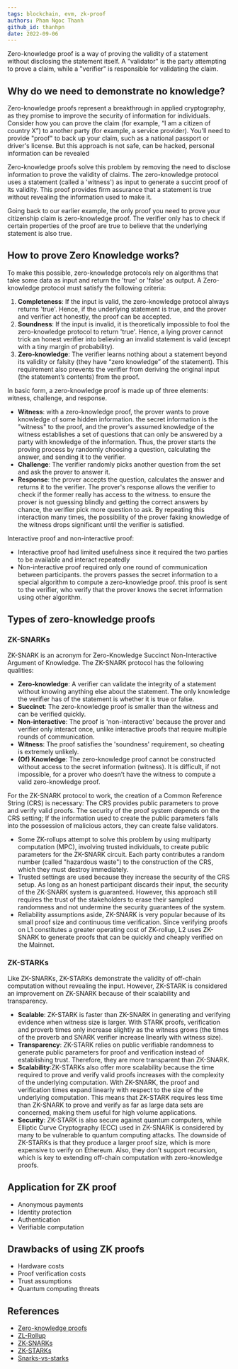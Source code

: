 ```yaml
---
tags: blockchain, evm, zk-proof
authors: Pham Ngoc Thanh
github_id: thanhpn
date: 2022-09-06
---
```


Zero-knowledge proof is a way of proving the validity of a statement without disclosing the statement itself. A "validator" is the party attempting to prove a claim, while a "verifier" is responsible for validating the claim.

## Why do we need to demonstrate no knowledge?
Zero-knowledge proofs represent a breakthrough in applied cryptography, as they promise to improve the security of information for individuals. Consider how you can prove the claim (for example, “I am a citizen of country X”) to another party (for example, a service provider). You'll need to provide "proof" to back up your claim, such as a national passport or driver's license. But this approach is not safe, can be hacked, personal information can be revealed

Zero-knowledge proofs solve this problem by removing the need to disclose information to prove the validity of claims. The zero-knowledge protocol uses a statement (called a 'witness') as input to generate a succint proof of its validity. This proof provides firm assurance that a statement is true without revealing the information used to make it.

Going back to our earlier example, the only proof you need to prove your citizenship claim is zero-knowledge proof. The verifier only has to check if certain properties of the proof are true to believe that the underlying statement is also true.

## How to prove Zero Knowledge works?
To make this possible, zero-knowledge protocols rely on algorithms that take some data as input and return the 'true' or 'false' as output. A Zero-knowledge protocol must satisfy the following criteria:

1. **Completeness**: If the input is valid, the zero-knowledge protocol always returns 'true'. Hence, if the underlying statement is true, and the prover and verifier act honestly, the proof can be accepted.
2. **Soundness**: If the input is invalid, it is theoretically impossible to fool the zero-knowledge protocol to return 'true'. Hence, a lying prover cannot trick an honest verifier into believing an invalid statement is valid (except with a tiny margin of probability).
3. **Zero-knowledge**: The verifier learns nothing about a statement beyond its validity or falsity (they have “zero knowledge” of the statement). This requirement also prevents the verifier from deriving the original input (the statement’s contents) from the proof.

In basic form, a zero-knowledge proof is made up of three elements: witness, challenge, and response.

- **Witness**: with a zero-knowledge proof, the prover wants to prove knowledge of some hidden information. the secret information is the "witness" to the proof, and the prover's assumed knowledge of the witness establishes a set of questions that can only be answered by a party with knowledge of the information. Thus, the prover starts the proving process by randomly choosing a question, calculating the answer, and sending it to the verifier.
- **Challenge**: The verifier randomly picks another question from the set and ask the prover to answer it.
- **Response**: the prover accepts the question, calculates the answer and returns it to the verifier. The prover's response allows the verifier to check if the former really has access to the witness. to ensure the prover is not guessing blindly and getting the correct answers by chance, the verifier pick more question to ask. By repeating this interaction many times, the possibility of the prover faking knowledge of the witness drops significant until the verifier is satisfied.

Interactive proof and non-interactive proof:

- Interactive proof had limited usefulness since it required the two parties to be available and interact repeatedly
- Non-interactive proof required only one round of communication between participants. the provers passes the secret information to a special algorithm to compute a zero-knowledge proof. this proof is sent to the verifier, who verify that the prover knows the secret information using other algorithm.

## Types of zero-knowledge proofs
### ZK-SNARKs
ZK-SNARK is an acronym for Zero-Knowledge Succinct Non-Interactive Argument of Knowledge. The ZK-SNARK protocol has the following qualities:

- **Zero-knowledge**: A verifier can validate the integrity of a statement without knowing anything else about the statement. The only knowledge the verifier has of the statement is whether it is true or false.
- **Succinct**: The zero-knowledge proof is smaller than the witness and can be verified quickly.
- **Non-interactive**: The proof is 'non-interactive' because the prover and verifier only interact once, unlike interactive proofs that require multiple rounds of communication.
- **Witness**: The proof satisfies the 'soundness' requirement, so cheating is extremely unlikely.
- **(Of) Knowledge**: The zero-knowledge proof cannot be constructed without access to the secret information (witness). It is difficult, if not impossible, for a prover who doesn’t have the witness to compute a valid zero-knowledge proof.

For the ZK-SNARK protocol to work, the creation of a Common Reference String (CRS) is necessary: ​​The CRS provides public parameters to prove and verify valid proofs. The security of the proof system depends on the CRS setting; If the information used to create the public parameters falls into the possession of malicious actors, they can create false validators.

- Some ZK-rollups attempt to solve this problem by using multiparty computation (MPC), involving trusted individuals, to create public parameters for the ZK-SNARK circuit. Each party contributes a random number (called "hazardous waste") to the construction of the CRS, which they must destroy immediately.
- Trusted settings are used because they increase the security of the CRS setup. As long as an honest participant discards their input, the security of the ZK-SNARK system is guaranteed. However, this approach still requires the trust of the stakeholders to erase their sampled randomness and not undermine the security guarantees of the system.
- Reliability assumptions aside, ZK-SNARK is very popular because of its small proof size and continuous time verification. Since verifying proofs on L1 constitutes a greater operating cost of ZK-rollup, L2 uses ZK-SNARK to generate proofs that can be quickly and cheaply verified on the Mainnet.

### ZK-STARKs
Like ZK-SNARKs, ZK-STARKs demonstrate the validity of off-chain computation without revealing the input. However, ZK-STARK is considered an improvement on ZK-SNARK because of their scalability and transparency.

- **Scalable**: ZK-STARK is faster than ZK-SNARK in generating and verifying evidence when witness size is larger. With STARK proofs, verification and proverb times only increase slightly as the witness grows (the times of the proverb and SNARK verifier increase linearly with witness size).
- **Transparency**: ZK-STARK relies on public verifiable randomness to generate public parameters for proof and verification instead of establishing trust. Therefore, they are more transparent than ZK-SNARK.
- **Scalability**:ZK-STARKs also offer more scalability because the time required to prove and verify valid proofs increases with the complexity of the underlying computation. With ZK-SNARK, the proof and verification times expand linearly with respect to the size of the underlying computation. This means that ZK-STARK requires less time than ZK-SNARK to prove and verify as far as large data sets are concerned, making them useful for high volume applications.
- **Security**: ZK-STARK is also secure against quantum computers, while Elliptic Curve Cryptography (ECC) used in ZK-SNARK is considered by many to be vulnerable to quantum computing attacks. The downside of ZK-STARKs is that they produce a larger proof size, which is more expensive to verify on Ethereum. Also, they don't support recursion, which is key to extending off-chain computation with zero-knowledge proofs.

## Application for ZK proof
- Anonymous payments
- Identity protection
- Authentication
- Verifiable computation

## Drawbacks of using ZK proofs
- Hardware costs
- Proof verification costs
- Trust assumptions
- Quantum computing threats

## References
- [Zero-knowledge proofs](https://ethereum.org/en/zero-knowledge-proofs/)
- [ZL-Rollup](https://docs.ethhub.io/ethereum-roadmap/layer-2-scaling/zk-rollups/)
- [ZK-SNARKs](https://medium.com/coinmonks/zk-snarks-a-realistic-zero-knowledge-example-and-deep-dive-c5e6eaa7131c)
- [ZK-STARKs](https://medium.com/coinmonks/zk-starks-create-verifiable-trust-even-against-quantum-computers-dd9c6a2bb13d)
- [Snarks-vs-starks](https://www.alchemy.com/overviews/snarks-vs-starks)
